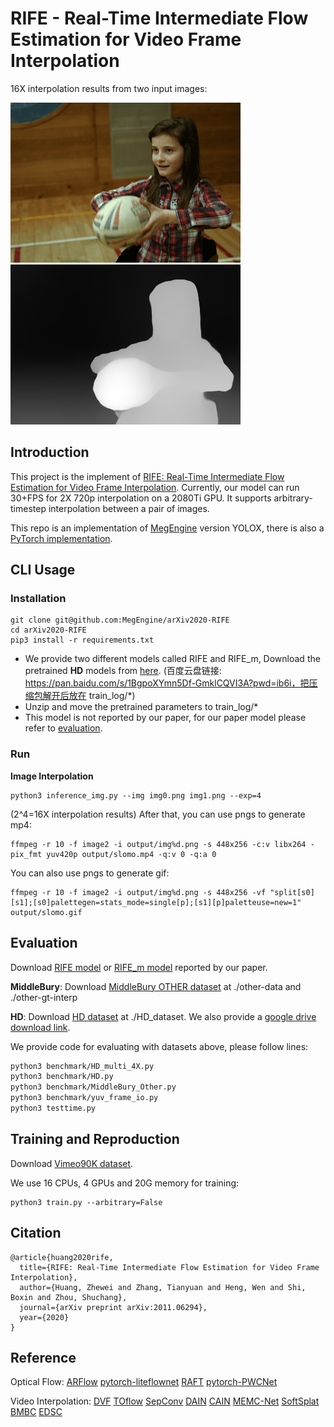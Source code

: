 # RIFE - Real-Time Intermediate Flow Estimation for Video Frame Interpolation
16X interpolation results from two input images: 

![Demo](./demo/I2_slomo_clipped.gif)
![Demo](./demo/D2_slomo_clipped.gif)

## Introduction
This project is the implement of [RIFE: Real-Time Intermediate Flow Estimation for Video Frame Interpolation](https://arxiv.org/abs/2011.06294). Currently, our model can run 30+FPS for 2X 720p interpolation on a 2080Ti GPU. It supports arbitrary-timestep interpolation between a pair of images. 

This repo is an implementation of [MegEngine](https://github.com/MegEngine/MegEngine) version YOLOX, there is also a [PyTorch implementation](https://github.com/hzwer/Arxiv2020-RIFE).

## CLI Usage

### Installation

```
git clone git@github.com:MegEngine/arXiv2020-RIFE
cd arXiv2020-RIFE
pip3 install -r requirements.txt
```

* We provide two different models called RIFE and RIFE_m, Download the pretrained **HD** models from [here](https://drive.google.com/file/d/16lfuv87e-4TqsylZpjoejXLC1t-eSRU4/view?usp=sharing). (百度云盘链接: https://pan.baidu.com/s/1BgpoXYmn5Df-GmklCQVI3A?pwd=ib6i，把压缩包解开后放在 train_log/\*)
* Unzip and move the pretrained parameters to train_log/\*
* This model is not reported by our paper, for our paper model please refer to [evaluation](https://github.com/MegEngine/arXiv2020-RIFE/#evaluation).

### Run

**Image Interpolation**

```
python3 inference_img.py --img img0.png img1.png --exp=4
```
(2^4=16X interpolation results)
After that, you can use pngs to generate mp4:

```
ffmpeg -r 10 -f image2 -i output/img%d.png -s 448x256 -c:v libx264 -pix_fmt yuv420p output/slomo.mp4 -q:v 0 -q:a 0
```
You can also use pngs to generate gif:
```
ffmpeg -r 10 -f image2 -i output/img%d.png -s 448x256 -vf "split[s0][s1];[s0]palettegen=stats_mode=single[p];[s1][p]paletteuse=new=1" output/slomo.gif
```

## Evaluation
Download [RIFE model](https://drive.google.com/file/d/16lfuv87e-4TqsylZpjoejXLC1t-eSRU4/view?usp=sharing) or [RIFE_m model](https://drive.google.com/file/d/1qIAu2OF1jplj_Lmm_-a32uah0Ex9ZBEa/view?usp=sharing) reported by our paper.

**MiddleBury**: Download [MiddleBury OTHER dataset](https://vision.middlebury.edu/flow/data/) at ./other-data and ./other-gt-interp

**HD**: Download [HD dataset](https://github.com/baowenbo/MEMC-Net) at ./HD_dataset. We also provide a [google drive download link](https://drive.google.com/file/d/1iHaLoR2g1-FLgr9MEv51NH_KQYMYz-FA/view?usp=sharing).

We provide code for evaluating with datasets above, please follow lines:

```bash
python3 benchmark/HD_multi_4X.py
python3 benchmark/HD.py
python3 benchmark/MiddleBury_Other.py
python3 benchmark/yuv_frame_io.py
python3 testtime.py
```

## Training and Reproduction
Download [Vimeo90K dataset](http://toflow.csail.mit.edu/).

We use 16 CPUs, 4 GPUs and 20G memory for training: 
```
python3 train.py --arbitrary=False
```

## Citation

```
@article{huang2020rife,
  title={RIFE: Real-Time Intermediate Flow Estimation for Video Frame Interpolation},
  author={Huang, Zhewei and Zhang, Tianyuan and Heng, Wen and Shi, Boxin and Zhou, Shuchang},
  journal={arXiv preprint arXiv:2011.06294},
  year={2020}
}
```

## Reference

Optical Flow:
[ARFlow](https://github.com/lliuz/ARFlow)  [pytorch-liteflownet](https://github.com/sniklaus/pytorch-liteflownet)  [RAFT](https://github.com/princeton-vl/RAFT)  [pytorch-PWCNet](https://github.com/sniklaus/pytorch-pwc)

Video Interpolation: 
[DVF](https://github.com/lxx1991/pytorch-voxel-flow)  [TOflow](https://github.com/Coldog2333/pytoflow)  [SepConv](https://github.com/sniklaus/sepconv-slomo)  [DAIN](https://github.com/baowenbo/DAIN)  [CAIN](https://github.com/myungsub/CAIN)  [MEMC-Net](https://github.com/baowenbo/MEMC-Net)   [SoftSplat](https://github.com/sniklaus/softmax-splatting)  [BMBC](https://github.com/JunHeum/BMBC)  [EDSC](https://github.com/Xianhang/EDSC-pytorch)

